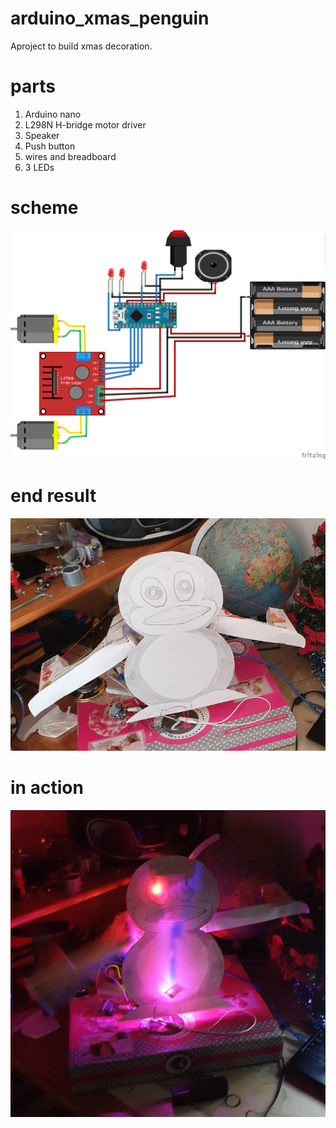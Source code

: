 # arduino_xmas_penguin

Aproject to build xmas decoration.

# parts

1. Arduino nano
2. L298N H-bridge  motor driver
3. Speaker
4. Push button
5. wires and breadboard
6. 3 LEDs

# scheme

<img src="arduino_xmas_penguin.png" />

# end result

<img src="end_result.png" />

# in action

<img src="in_action.png" />
